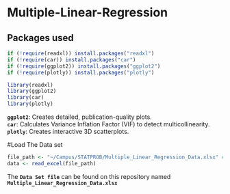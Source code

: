# Multiple-Linear-Regression
## Packages used

```r
if (!require(readxl)) install.packages("readxl")
if (!require(car)) install.packages("car")
if (!require(ggplot2)) install.packages("ggplot2")
if (!require(plotly)) install.packages("plotly")

library(readxl)
library(ggplot2)
library(car) 
library(plotly)
```
**`ggplot2`**: Creates detailed, publication-quality plots.  
**`car`**: Calculates Variance Inflation Factor (VIF) to detect multicollinearity.  
**`plotly`**: Creates interactive 3D scatterplots.

#Load The Data set
```r
file_path <- "~/Campus/STATPROB/Multiple_Linear_Regression_Data.xlsx" # Specify the file path
data <- read_excel(file_path)
```
The **`Data Set file`** can be found on this repository named **`Multiple_Linear_Regression_Data.xlsx`**
